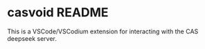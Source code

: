 # casvoid README

This is a VSCode/VSCodium extension for interacting with the CAS deepseek server.

